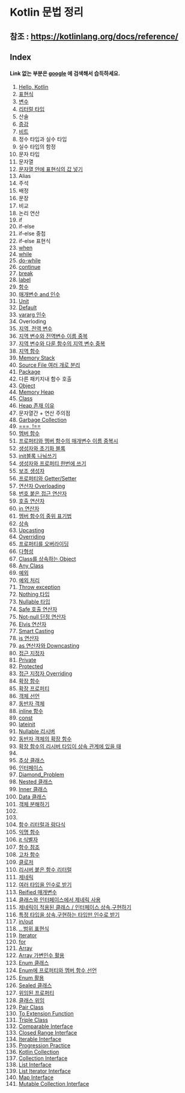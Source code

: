 Kotlin 문법 정리
==============


참조 : https://kotlinlang.org/docs/reference/
---

Index
-----

#### Link 없는 부분은 [google](https://google.com) 에 검색해서 습득하세요.

1. [Hello, Kotlin](https://github.com/jallannom1/KotlinPractice/blob/master/src/HelloKotlin.kt)
2. [표현식](https://github.com/jallannom1/KotlinPractice/blob/master/src/EX_Expression.kt)
3. [변수](https://github.com/jallannom1/KotlinPractice/blob/master/src/EX_Variable.kt)
4. [리터럴 타입](https://github.com/jallannom1/KotlinPractice/blob/master/src/EX_LiteralDataType.kt)
5. 산술
6. [증감](https://github.com/jallannom1/KotlinPractice/blob/master/src/EX_IncrementAndDecrementOperator.kt)
7. [비트](https://github.com/jallannom1/KotlinPractice/blob/master/src/EX_BitwiseOperator.kt)
8. 정수 타입과 실수 타입
9. 실수 타입의 함정
10. 문자 타입
11. 문자열
12. [문자열 안에 표현식의 값 넣기](https://github.com/jallannom1/KotlinPractice/blob/master/src/EX_ExpressionIntoString.kt)
13. Alias
14. 주석
15. 배정
16. 문장
17. 비교
18. 논리 연산
19. if
20. if-else
21. if-else 중첩
22. if-else 표현식
23. [when](https://github.com/jallannom1/KotlinPractice/blob/master/src/EX_When.kt)
24. [while](https://github.com/jallannom1/KotlinPractice/blob/master/src/EX_While.kt)
25. [do-while](https://github.com/jallannom1/KotlinPractice/blob/master/src/EX_While.kt)
27. [continue](https://github.com/jallannom1/KotlinPractice/blob/master/src/EX_While.kt)
28. [break](https://github.com/jallannom1/KotlinPractice/blob/master/src/EX_While.kt)
29. [label](https://github.com/jallannom1/KotlinPractice/blob/master/src/EX_Label.kt)
30. [함수](https://github.com/jallannom1/KotlinPractice/blob/master/src/EX_function.kt)
31. [매개변수 and 인수](https://github.com/jallannom1/KotlinPractice/blob/master/src/EX_ParameterAndArgument.kt)
32. [Unit](https://github.com/jallannom1/KotlinPractice/blob/master/src/EX_ParameterAndArgument.kt)
33. [Default](https://github.com/jallannom1/KotlinPractice/blob/master/src/EX_ParameterAndArgument.kt)
34. [vararg 인수](https://github.com/jallannom1/KotlinPractice/blob/master/src/EX_ParameterAndArgument.kt)
35. Overloding
36. [지역, 전역 변수](https://github.com/jallannom1/KotlinPractice/blob/master/src/EX_LocalAndGlobalVariable.kt)
37. [지역 변수와 전역변수 이름 중복](https://github.com/jallannom1/KotlinPractice/blob/master/src/EX_LocalAndGlobalVariable.kt)
38. [지역 변수와 다룬 함수의 지역 변수 중복](https://github.com/jallannom1/KotlinPractice/blob/master/src/EX_LocalDuplication.kt)
39. [지역 함수](https://github.com/jallannom1/KotlinPractice/blob/master/src/EX_LocalFunction.kt)
40. [Memory Stack](https://github.com/jallannom1/KotlinPractice/blob/master/src/EX_MemoryStack.kt)
41. [Source File 여러 개로 분리](https://github.com/jallannom1/KotlinPractice/blob/master/src/EX_SplitSourceFile.kt)
42. [Package](https://github.com/jallannom1/KotlinPractice/tree/master/src/ex_package)
43. 다른 패키지내 함수 호출
44. [Object](https://github.com/jallannom1/KotlinPractice/tree/master/src/ex_object) 
45. [Memory Heap](https://github.com/jallannom1/KotlinPractice/tree/master/src/ex_memory_heap)
46. [Class](https://github.com/jallannom1/KotlinPractice/tree/master/src/ex_class)
47. [Heap 존재 이유](https://github.com/jallannom1/KotlinPractice/tree/master/src/ex_role_of_heap)
48. 문자열간 + 연산 주의점
49. [Garbage Collection](https://github.com/jallannom1/KotlinPractice/tree/master/src/ex_garbage_collection)
50. [===, !==](https://github.com/jallannom1/KotlinPractice/tree/master/src/ex_triple_equals)
51. [멤버 함수](https://github.com/jallannom1/KotlinPractice/tree/master/src/ex_member_function)
52. [프로퍼티와 멤버 함수의 매개변수 이름 중복시](https://github.com/jallannom1/KotlinPractice/tree/master/src/ex_this_duplication)
53. [생성자와 초기화 블록](https://github.com/jallannom1/KotlinPractice/tree/master/src/ex_constructor)
54. [init블록 나눠쓰기](https://github.com/jallannom1/KotlinPractice/tree/master/src/ex_init_blocks)
55. [생성자와 프로퍼티 한번에 쓰기](https://github.com/jallannom1/KotlinPractice/tree/master/src/ex_property_in_constructor)
56. [보조 생성자](https://github.com/jallannom1/KotlinPractice/tree/master/src/ex_secondary_constructor)
57. [프로퍼티와 Getter/Setter](https://github.com/jallannom1/KotlinPractice/tree/master/src/ex_property_getter_setter)
58. [연산자 Overloading](https://github.com/jallannom1/KotlinPractice/tree/master/src/ex_operator_overloading)
59. [번호 붙은 접근 연산자](https://github.com/jallannom1/KotlinPractice/tree/master/src/ex_indexed_access_operator)
60. [호출 연산자](https://github.com/jallannom1/KotlinPractice/tree/master/src/ex_invoke_operator)
61. [in 연산자](https://github.com/jallannom1/KotlinPractice/tree/master/src/ex_in_operator)
62. [멤버 함수의 중위 표기법](https://github.com/jallannom1/KotlinPractice/tree/master/src/ex_infix_notation)
63. [상속](https://github.com/jallannom1/KotlinPractice/tree/master/src/ex_inheritance)
64. [Upcasting](https://github.com/jallannom1/KotlinPractice/tree/master/src/ex_upcasting)
65. [Overriding](https://github.com/jallannom1/KotlinPractice/tree/master/src/ex_overriding)
66. [프로퍼티를 오버라이딩](https://github.com/jallannom1/KotlinPractice/tree/master/src/ex_overriding_property)
67. [다형성](https://github.com/jallannom1/KotlinPractice/tree/master/src/ex_polymorphism)
68. [Class를 상속하는 Object](https://github.com/jallannom1/KotlinPractice/tree/master/src/ex_object_extends_class)
69. [Any Class](https://github.com/jallannom1/KotlinPractice/tree/master/src/ex_any_class)
70. [예외](https://github.com/jallannom1/KotlinPractice/tree/master/src/ex_exception)
71. [예외 처리](https://github.com/jallannom1/KotlinPractice/tree/master/src/ex_exception_handling)
72. [Throw exception](https://github.com/jallannom1/KotlinPractice/tree/master/src/ex_throw_exception)
73. [Nothing 타입](https://github.com/jallannom1/KotlinPractice/tree/master/src/ex_nothing_type)
74. [Nullable 타입](https://github.com/jallannom1/KotlinPractice/tree/master/src/ex_null)
75. [Safe 호출 연산자](https://github.com/jallannom1/KotlinPractice/tree/master/src/ex_safe_call_operator)
76. [Not-null 단정 연산자](https://github.com/jallannom1/KotlinPractice/tree/master/src/ex_notnull_assertion_operator)
77. [Elvis 연산자](https://github.com/jallannom1/KotlinPractice/tree/master/src/ex_elvis_operator)
78. [Smart Casting](https://github.com/jallannom1/KotlinPractice/tree/master/src/ex_smart_casts)
79. [is 연산자](https://github.com/jallannom1/KotlinPractice/tree/master/src/ex_is_operator)
80. [as 연산자와 Downcasting](https://github.com/jallannom1/KotlinPractice/tree/master/src/ex_downcasting)
81. [접근 지정자](https://github.com/jallannom1/KotlinPractice/tree/master/src/ex_access_modifier)
82. [Private](https://github.com/jallannom1/KotlinPractice/tree/master/src/ex_access_modifier_private)
83. [Protected](https://github.com/jallannom1/KotlinPractice/tree/master/src/ex_access_modifier_protected)
84. [접근 지정자 Overriding](https://github.com/jallannom1/KotlinPractice/tree/master/src/ex_access_modifier_overriding)
85. [확장 함수](https://github.com/jallannom1/KotlinPractice/tree/master/src/ex_extension_function)
86. [확장 프로퍼티](https://github.com/jallannom1/KotlinPractice/tree/master/src/ex_extension_property)
87. [객체 선언](https://github.com/jallannom1/KotlinPractice/tree/master/src/ex_object_declaration)
88. [동반자 객체](https://github.com/jallannom1/KotlinPractice/tree/master/src/ex_companion_object)
89. [inline 함수](https://github.com/jallannom1/KotlinPractice/tree/master/src/ex_inline_function)
90. [const](https://github.com/jallannom1/KotlinPractice/tree/master/src/ex_const)
91. [lateinit](https://github.com/jallannom1/KotlinPractice/tree/master/src/ex_lateinit)
92. [Nullable 리시버](https://github.com/jallannom1/KotlinPractice/tree/master/src/ex_nullable_receiver)
93. [동반자 객체의 확장 함수](https://github.com/jallannom1/KotlinPractice/tree/master/src/ex_extension_function_companion_object)
94. [확장 함수의 리시버 타입이 상속 관계에 있을 때](https://github.com/jallannom1/KotlinPractice/tree/master/src/ex_extension_function_inherit_relation)
95. 
96. [추상 클래스](https://github.com/jallannom1/KotlinPractice/tree/master/src/ex_abstract_class)
97. [인터페이스](https://github.com/jallannom1/KotlinPractice/tree/master/src/ex_interface)
98. [Diamond_Problem](https://github.com/jallannom1/KotlinPractice/tree/master/src/ex_the_diamond_problem)
99. [Nested 클래스](https://github.com/jallannom1/KotlinPractice/tree/master/src/ex_nested_class)
100. [Inner 클래스](https://github.com/jallannom1/KotlinPractice/tree/master/src/ex_inner_class)
101. [Data 클래스](https://github.com/jallannom1/KotlinPractice/tree/master/src/ex_data_class)
102. [객체 분해하기](https://github.com/jallannom1/KotlinPractice/tree/master/src/ex_destructuring_object)
103. 
104. 
105. [함수 리터럴과 람다식](https://github.com/jallannom1/KotlinPractice/tree/master/src/ex_lambda_expression)
106. [익명 함수](https://github.com/jallannom1/KotlinPractice/tree/master/src/ex_anonymous_function)
107. [it 식별자](https://github.com/jallannom1/KotlinPractice/tree/master/src/ex_it_identifier)
108. [함수 참조](https://github.com/jallannom1/KotlinPractice/tree/master/src/ex_function_reference)
109. [고차 함수](https://github.com/jallannom1/KotlinPractice/tree/master/src/ex_higher_order_function)
110. [클로저](https://github.com/jallannom1/KotlinPractice/tree/master/src/ex_closure)
111. [리시버 붙은 함수 리터럴](https://github.com/jallannom1/KotlinPractice/tree/master/src/ex_function_literal_with_receiver)
112. [제네릭](https://github.com/jallannom1/KotlinPractice/tree/master/src/ex_generic)
113. [여러 타입을 인수로 받기](https://github.com/jallannom1/KotlinPractice/tree/master/src/ex_generic_several_types)
114. [Reified 매개변수](https://github.com/jallannom1/KotlinPractice/tree/master/src/ex_reified_type_parameter)
115. [클래스와 인터페이스에서 제네릭 사용](https://github.com/jallannom1/KotlinPractice/tree/master/src/ex_generic_to_class_and_interface)
116. [제네릭이 적용된 클래스 / 인터페이스 상속,구현하기](https://github.com/jallannom1/KotlinPractice/tree/master/src/ex_inherit_from_generic)
117. [특정 타입을 상속,구현하는 타입만 인수로 받기](https://github.com/jallannom1/KotlinPractice/tree/master/src/ex_generic_specific_type)
118. [in/out](https://github.com/jallannom1/KotlinPractice/tree/master/src/ex_kotlin_in_out)
119. [.. 범위 표현식](https://github.com/jallannom1/KotlinPractice/tree/master/src/ex_range)
120. [Iterator](https://github.com/jallannom1/KotlinPractice/tree/master/src/ex_iterator)
121. [for](https://github.com/jallannom1/KotlinPractice/tree/master/src/ex_for)
122. [Array](https://github.com/jallannom1/KotlinPractice/tree/master/src/ex_array)
123. [Array 가변인수 활용](https://github.com/jallannom1/KotlinPractice/tree/master/src/ex_array_to_vararg)
124. [Enum 클래스](https://github.com/jallannom1/KotlinPractice/tree/master/src/ex_enum_class)
125. [Enum에 프로퍼티와 멤버 함수 선언](https://github.com/jallannom1/KotlinPractice/tree/master/src/ex_enum_class_members)
126. [Enum 활용](https://github.com/jallannom1/KotlinPractice/tree/master/src/ex_enum_class_practice)
127. [Sealed 클래스](https://github.com/jallannom1/KotlinPractice/tree/master/src/ex_sealed_class)
128. [위임된 프로퍼티](https://github.com/jallannom1/KotlinPractice/tree/master/src/ex_delegated_property)
129. [클래스 위임](https://github.com/jallannom1/KotlinPractice/tree/master/src/ex_class_delegation)
130. [Pair Class](https://github.com/jallannom1/KotlinPractice/tree/master/src/ex_pair)
131. [To Extension Function](https://github.com/jallannom1/KotlinPractice/tree/master/src/ex_to)
132. [Triple Class](https://github.com/jallannom1/KotlinPractice/tree/master/src/ex_triple)
133. [Comparable Interface](https://github.com/jallannom1/KotlinPractice/tree/master/src/ex_comparable_interface)
134. [Closed Range Interface](https://github.com/jallannom1/KotlinPractice/tree/master/src/ex_closed_range_interface)
135. [Iterable Interface](https://github.com/jallannom1/KotlinPractice/tree/master/src/ex_iterable_interface)
136. [Progression Practice](https://github.com/jallannom1/KotlinPractice/tree/master/src/ex_progression_practice)
137. [Kotlin Collection](https://github.com/jallannom1/KotlinPractice/tree/master/src/ex_kotlin_collection)
138. [Collection Interface](https://github.com/jallannom1/KotlinPractice/tree/master/src/ex_collection_interface)
139. [List Interface](https://github.com/jallannom1/KotlinPractice/tree/master/src/ex_list_interface)
140. [List Iterator Interface](https://github.com/jallannom1/KotlinPractice/tree/master/src/ex_list_iterator_interface)
141. [Map Interface](https://github.com/jallannom1/KotlinPractice/tree/master/src/ex_map_interface)
142. [Mutable Collection Interface](https://github.com/jallannom1/KotlinPractice/tree/master/src/ex_mutable_collection_interface)

